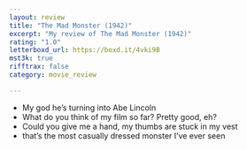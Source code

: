 ```yaml
---
layout: review
title: "The Mad Monster (1942)"
excerpt: "My review of The Mad Monster (1942)"
rating: "1.0"
letterboxd_url: https://boxd.it/4vki9B
mst3k: true
rifftrax: false
category: movie_review

---
```


* My god he’s turning into Abe Lincoln
* What do you think of my film so far? Pretty good, eh?
* Could you give me a hand, my thumbs are stuck in my vest
* that’s the most casually dressed monster I’ve ever seen